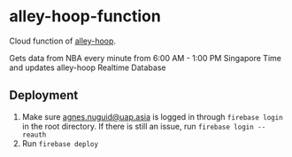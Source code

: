 # alley-hoop-function

Cloud function of [alley-hoop](https://github.com/agnes-nuguid/alley-hoop/). <br />

Gets data from NBA every minute from 6:00 AM - 1:00 PM Singapore Time and updates alley-hoop Realtime Database

## Deployment

1. Make sure agnes.nuguid@uap.asia is logged in through `firebase login` in the root directory. If there is still an issue, run `firebase login --reauth`
2. Run `firebase deploy`
